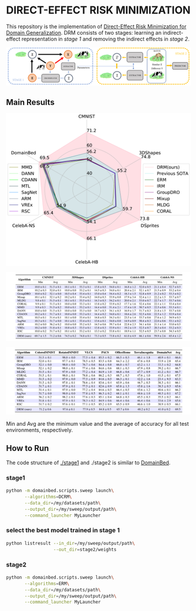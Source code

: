 # DIRECT-EFFECT RISK MINIMIZATION

This repository is the implementation of [Direct-Effect Risk Minimization for Domain Generalization](URL). DRM consists of two stages: learning an indirect-effect representation in *stage 1* and removing the indirect effects in *stage 2*.

![Two-stage approach](./fig/stage12.png)

## Main Results
<img src="./fig/radar_chart.png" alt="Results" style="zoom:50%;" />

![Results](./fig/R1.png)

![Results](./fig/R2.png)

Min and Avg are the minimum value and the average of accuracy for all test environments, respectively.

## How to Run

The code structure of [./stage1](./stage1) and ./stage2 is similar to [DomainBed](https://github.com/facebookresearch/DomainBed/).

### stage1

```sh
python -m domainbed.scripts.sweep launch\
       --algorithms=DCRM\
       --data_dir=/my/datasets/path\
       --output_dir=/my/sweep/output/path\
       --command_launcher MyLauncher
```

### select the best model trained in stage 1

```sh
python listresult --in_dir=/my/sweep/output/path\
                  --out_dir=stage2/weights
```

### stage2

```sh
python -m domainbed.scripts.sweep launch\
       --algorithms=ERM\
       --data_dir=/my/datasets/path\
       --output_dir=/my/sweep/output/path\
       --command_launcher MyLauncher
```
